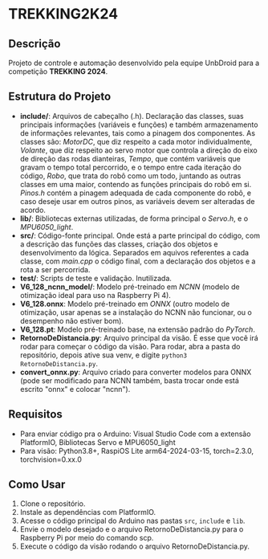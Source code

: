 # TREKKING2K24

## Descrição
Projeto de controle e automação desenvolvido pela equipe UnbDroid para a competição **TREKKING 2024**.

## Estrutura do Projeto
- **include/**: Arquivos de cabeçalho (.h). Declaração das classes, suas principais informações (variáveis e funções) e também armazenamento de informações relevantes, tais como a pinagem dos componentes. As classes são: *MotorDC*, que diz respeito a cada motor individualmente, *Volante*, que diz respeito ao servo motor que controla a direção do eixo de direção das rodas dianteiras, *Tempo*, que contém variáveis que gravam o tempo total percorrido, e o tempo entre cada iteração do código, *Robo*, que trata do robô como um todo, juntando as outras classes em uma maior, contendo as funções principais do robô em si. *Pinos.h* contém a pinagem adequada de cada componente do robô, e caso deseje usar em outros pinos, as variáveis devem ser alteradas de acordo.
- **lib/**: Bibliotecas externas utilizadas, de forma principal o *Servo.h*, e o *MPU6050_light*.
- **src/**: Código-fonte principal. Onde está a parte principal do código, com a descrição das funções das classes, criação dos objetos e desenvolvimento da lógica. Separados em aquivos referentes a cada classe, com *main.cpp* o código final, com a declaração dos objetos e a rota a ser percorrida.
- **test/**: Scripts de teste e validação. Inutilizada.
- **V6_128_ncnn_model/**: Modelo pré-treinado em *NCNN* (modelo de otimização ideal para uso na Raspberry Pi 4).
- **V6_128.onnx**: Modelo pré-treinado em *ONNX* (outro modelo de otimização, usar apenas se a instalação do NCNN não funcionar, ou o desempenho não estiver bom).
- **V6_128.pt**: Modelo pré-treinado base, na extensão padrão do *PyTorch*.
- **RetornoDeDistancia.py**: Arquivo principal da visão. É esse que você irá rodar para começar o código da visão. Para rodar, abra a pasta do repositório, depois ative sua venv, e digite ```python3 RetornoDeDistancia.py```.
- **convert_onnx.py**: Arquivo criado para converter modelos para ONNX (pode ser modificado para NCNN também, basta trocar onde está escrito "onnx" e colocar "ncnn").

## Requisitos
- Para enviar código pra o Arduino: Visual Studio Code com a extensão PlatformIO, Bibliotecas Servo e MPU6050_light
- Para visão: Python3.8+, RaspiOS Lite arm64-2024-03-15, torch=2.3.0, torchvision=0.xx.0

## Como Usar
1. Clone o repositório.
2. Instale as dependências com PlatformIO.
3. Acesse o código principal do Arduino nas pastas `src`, `include` e `lib`.
4. Envie o modelo desejado e o arquivo RetornoDeDistancia.py para o Raspberry Pi por meio do comando scp.
5. Execute o código da visão rodando o arquivo RetornoDeDistancia.py.
